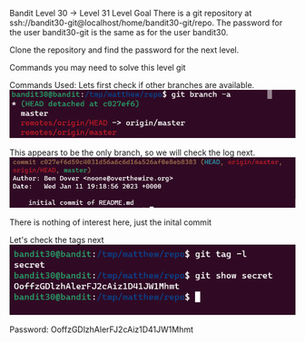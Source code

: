 Bandit Level 30 → Level 31
Level Goal
There is a git repository at ssh://bandit30-git@localhost/home/bandit30-git/repo. The password for the user bandit30-git is the same as for the user bandit30.

Clone the repository and find the password for the next level.

Commands you may need to solve this level
git


Commands Used:
Lets first check if other branches are available.
![ef7208d84726a37c92b02b0c767383da.png](../_resources/ef7208d84726a37c92b02b0c767383da.png)

This appears to be the only branch, so we will check the log next. 
![8f0b451d115e08489e65a853954d136f.png](../_resources/8f0b451d115e08489e65a853954d136f.png)

There is nothing of interest here, just the inital commit

Let's check the tags next
![45adfee44bd272272d59aa4b40f31263.png](../_resources/45adfee44bd272272d59aa4b40f31263.png)


Password:
OoffzGDlzhAlerFJ2cAiz1D41JW1Mhmt

